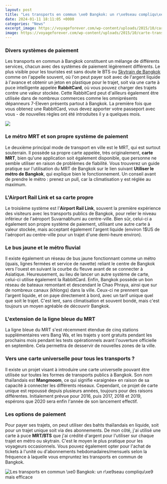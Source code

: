 ```yaml
---
layout: post
title: "Les transports en commun \xe0 Bangkok: un r\xe9seau compliqu\xe9 mais efficace"
date: 2024-01-11 18:11:05 +0000
categories: "News"
excerpt_image: https://voyageforever.com/wp-content/uploads/2015/10/carte-transports-bangkok-1600x1209.png
image: https://voyageforever.com/wp-content/uploads/2015/10/carte-transports-bangkok-1600x1209.png
---
```


### Divers systèmes de paiement 
Les transports en commun à Bangkok constituent un mélange de différents services, chacun avec des systèmes de paiement légèrement différents. Le plus visible pour les touristes est sans doute le BTS ou [Skytrain de Bangkok](https://travelokla.github.io/2024-01-07-voyage-en-alg-xe9rie-d-xe9couvrir-un-pays-magnifique-aux-multiples-richesses/) comme on l'appelle souvent, où l'on peut payer soit avec de l'argent liquide à l'avance et obtenir un jeton en plastique pour le trajet, soit via une carte à puce intelligente appelée **RabbitCard**, où vous pouvez charger des trajets contre une valeur stockée. Cette RabbitCard peut d'ailleurs également être utilisée dans de nombreux commerces comme les omniprésents dépanneurs 7-Eleven présents partout à Bangkok. La première fois que vous obtenez une RabbitCard, vous devez apporter votre passeport avec vous - de nouvelles règles ont été introduites il y a quelques mois.

![](https://www.vanupied.com/wp-content/uploads/Bangkok_transport-Skytrain_metro.jpg)
### Le métro MRT et son propre système de paiement
Le deuxième principal mode de transport en ville est le MRT, qui est surtout souterrain. Il possède sa propre carte appelée, très originalement, **carte MRT**, bien qu'une application soit également disponible, que personne ne semble utiliser en raison de problèmes de fiabilité. Vous trouverez un guide pratique sur l'utilisation du MRT de Bangkok sur le lien suivant **Utiliser le métro de Bangkok**, qui explique bien le fonctionnement. Un conseil avant de prendre le métro : prenez un pull, car la climatisation y est réglée au maximum.
### L'Airport Rail Link et sa carte propre 
Le troisième système est l'**Airport Rail Link**, souvent la première expérience des visiteurs avec les transports publics de Bangkok, pour relier le niveau inférieur de l'aéroport Suvarnabhumi au centre-ville. Bien sûr, celui-ci a également son propre système de paiement, utilisant une autre carte à valeur stockée, mais acceptant également l'argent liquide (environ 1$US de l'aéroport au centre-ville pour un trajet d'une demi-heure environ).
### Le bus jaune et le métro fluvial
Il existe également un réseau de bus jaune fonctionnant comme un métro (quais, lignes fermées et service de navette) reliant le centre de Bangkok vers l'ouest en suivant la courbe du fleuve avant de se connecter à Asiatique. Heureusement, au lieu de lancer un autre système de carte, celui-ci utilise également la RabbitCard. Enfin, Bangkok possède un bon réseau de bateaux remontant et descendant le Chao Phraya, ainsi que sur de nombreux canaux (khlongs) dans la ville. Ceux-ci ne prennent que l'argent liquide, et on paye directement à bord, avec un tarif unique quel que soit le trajet. C'est lent, sans climatisation et souvent bondé, mais c'est toujours un moyen agréable de découvrir Bangkok.
### L'extension de la ligne bleue du MRT
La ligne bleue du MRT s'est récemment étendue de cinq stations supplémentaires vers Bang Wa, et les trajets y sont gratuits pendant les prochains mois pendant les tests opérationnels avant l'ouverture officielle en septembre. Cela permettra de desservir de nouvelles zones de la ville.
### Vers une carte universelle pour tous les transports ?  
Il existe un projet visant à introduire une carte universelle pouvant être utilisée sur toutes les formes de transports publics à Bangkok. Son nom thaïlandais est **Mangmoom**, ce qui signifie «araignée» en raison de sa capacité à connecter les différents réseaux. Cependant, ce projet de carte unique est repoussé depuis plusieurs années, toujours pour des raisons différentes. Initialement prévue pour 2016, puis 2017, 2018 et 2019, espérons que 2020 sera enfin l'année de son lancement effectif. 
### Les options de paiement 
Pour payer ses trajets, on peut utiliser des bahts thaïlandais en liquide, soit pour un trajet unique soit via des abonnements. De mon côté, j'ai utilisé une carte à puce **MRT/BTS** que j'ai crédité d'argent pour l'utiliser sur chaque trajet en métro ou skytrain. C'est le moyen le plus pratique pour les voyageurs occasionnels.
Vous pouvez également opter pour l'achat de tickets à l'unité ou d'abonnements hebdomadaires/mensuels selon la fréquence à laquelle vous empruntez les transports en commun de Bangkok.

![Les transports en commun \xe0 Bangkok: un r\xe9seau compliqu\xe9 mais efficace](https://voyageforever.com/wp-content/uploads/2015/10/carte-transports-bangkok-1600x1209.png)